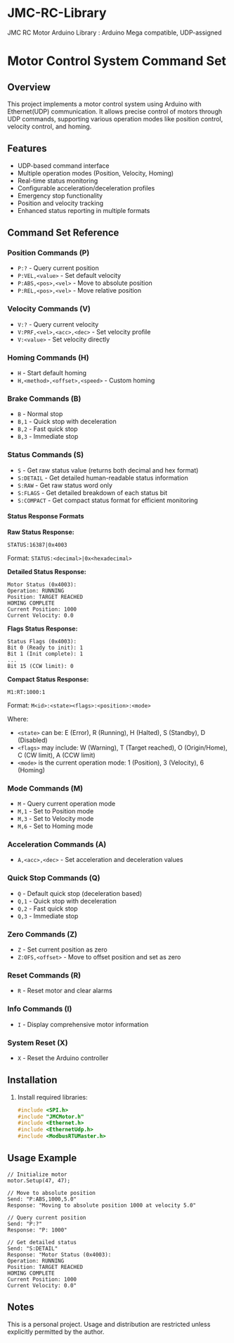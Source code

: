 # JMC-RC-Library
JMC RC Motor Arduino Library : Arduino Mega compatible, UDP-assigned


# Motor Control System Command Set

## Overview
This project implements a motor control system using Arduino with Ethernet(UDP) communication. It allows precise control of motors through UDP commands, supporting various operation modes like position control, velocity control, and homing.

## Features
- UDP-based command interface
- Multiple operation modes (Position, Velocity, Homing)
- Real-time status monitoring
- Configurable acceleration/deceleration profiles
- Emergency stop functionality
- Position and velocity tracking
- Enhanced status reporting in multiple formats

## Command Set Reference

### Position Commands (P)
- `P:?` - Query current position
- `P:VEL,<value>` - Set default velocity
- `P:ABS,<pos>,<vel>` - Move to absolute position
- `P:REL,<pos>,<vel>` - Move relative position

### Velocity Commands (V)
- `V:?` - Query current velocity
- `V:PRF,<vel>,<acc>,<dec>` - Set velocity profile
- `V:<value>` - Set velocity directly

### Homing Commands (H)
- `H` - Start default homing
- `H,<method>,<offset>,<speed>` - Custom homing

### Brake Commands (B)
- `B` - Normal stop
- `B,1` - Quick stop with deceleration
- `B,2` - Fast quick stop
- `B,3` - Immediate stop

### Status Commands (S)
- `S` - Get raw status value (returns both decimal and hex format)
- `S:DETAIL` - Get detailed human-readable status information
- `S:RAW` - Get raw status word only
- `S:FLAGS` - Get detailed breakdown of each status bit
- `S:COMPACT` - Get compact status format for efficient monitoring

#### Status Response Formats

**Raw Status Response:**
```
STATUS:16387|0x4003
```
Format: `STATUS:<decimal>|0x<hexadecimal>`

**Detailed Status Response:**
```
Motor Status (0x4003):
Operation: RUNNING
Position: TARGET REACHED
HOMING COMPLETE
Current Position: 1000
Current Velocity: 0.0
```

**Flags Status Response:**
```
Status Flags (0x4003):
Bit 0 (Ready to init): 1
Bit 1 (Init complete): 1
...
Bit 15 (CCW limit): 0
```

**Compact Status Response:**
```
M1:RT:1000:1
```
Format: `M<id>:<state><flags>:<position>:<mode>`

Where:
- `<state>` can be: E (Error), R (Running), H (Halted), S (Standby), D (Disabled)
- `<flags>` may include: W (Warning), T (Target reached), O (Origin/Home), C (CW limit), A (CCW limit)
- `<mode>` is the current operation mode: 1 (Position), 3 (Velocity), 6 (Homing)

### Mode Commands (M)
- `M` - Query current operation mode
- `M,1` - Set to Position mode
- `M,3` - Set to Velocity mode
- `M,6` - Set to Homing mode

### Acceleration Commands (A)
- `A,<acc>,<dec>` - Set acceleration and deceleration values

### Quick Stop Commands (Q)
- `Q` - Default quick stop (deceleration based)
- `Q,1` - Quick stop with deceleration
- `Q,2` - Fast quick stop
- `Q,3` - Immediate stop

### Zero Commands (Z)
- `Z` - Set current position as zero
- `Z:OFS,<offset>` - Move to offset position and set as zero

### Reset Commands (R)
- `R` - Reset motor and clear alarms

### Info Commands (I)
- `I` - Display comprehensive motor information

### System Reset (X)
- `X` - Reset the Arduino controller

## Installation
1. Install required libraries:
   ```cpp
   #include <SPI.h>
   #include "JMCMotor.h"
   #include <Ethernet.h>
   #include <EthernetUdp.h>
   #include <ModbusRTUMaster.h>
   ```

## Usage Example
```
// Initialize motor
motor.Setup(47, 47);

// Move to absolute position
Send: "P:ABS,1000,5.0"
Response: "Moving to absolute position 1000 at velocity 5.0"

// Query current position
Send: "P:?"
Response: "P: 1000"

// Get detailed status
Send: "S:DETAIL"
Response: "Motor Status (0x4003):
Operation: RUNNING
Position: TARGET REACHED
HOMING COMPLETE
Current Position: 1000
Current Velocity: 0.0"
```

## Notes
This is a personal project. Usage and distribution are restricted unless explicitly permitted by the author.
